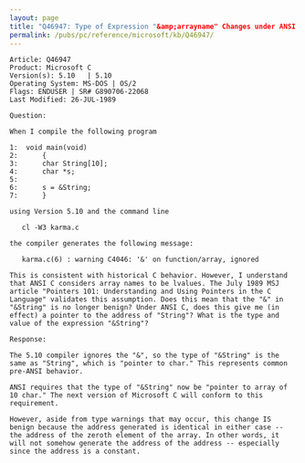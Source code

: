 ```yaml
---
layout: page
title: "Q46947: Type of Expression "&amp;arrayname" Changes under ANSI C"
permalink: /pubs/pc/reference/microsoft/kb/Q46947/
---
```


	Article: Q46947
	Product: Microsoft C
	Version(s): 5.10   | 5.10
	Operating System: MS-DOS | OS/2
	Flags: ENDUSER | SR# G890706-22068
	Last Modified: 26-JUL-1989
	
	Question:
	
	When I compile the following program
	
	1:  void main(void)
	2:      {
	3:      char String[10];
	4:      char *s;
	5:
	6:      s = &String;
	7:      }
	
	using Version 5.10 and the command line
	
	   cl -W3 karma.c
	
	the compiler generates the following message:
	
	   karma.c(6) : warning C4046: '&' on function/array, ignored
	
	This is consistent with historical C behavior. However, I understand
	that ANSI C considers array names to be lvalues. The July 1989 MSJ
	article "Pointers 101: Understanding and Using Pointers in the C
	Language" validates this assumption. Does this mean that the "&" in
	"&String" is no longer benign? Under ANSI C, does this give me (in
	effect) a pointer to the address of "String"? What is the type and
	value of the expression "&String"?
	
	Response:
	
	The 5.10 compiler ignores the "&", so the type of "&String" is the
	same as "String", which is "pointer to char." This represents common
	pre-ANSI behavior.
	
	ANSI requires that the type of "&String" now be "pointer to array of
	10 char." The next version of Microsoft C will conform to this
	requirement.
	
	However, aside from type warnings that may occur, this change IS
	benign because the address generated is identical in either case --
	the address of the zeroth element of the array. In other words, it
	will not somehow generate the address of the address -- especially
	since the address is a constant.
